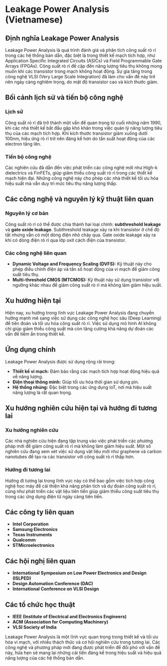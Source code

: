 # Leakage Power Analysis (Vietnamese)

## Định nghĩa Leakage Power Analysis

Leakage Power Analysis là quá trình đánh giá và phân tích công suất rò rỉ trong các hệ thống bán dẫn, đặc biệt là trong thiết kế mạch tích hợp, như Application Specific Integrated Circuits (ASICs) và Field Programmable Gate Arrays (FPGAs). Công suất rò rỉ đề cập đến năng lượng tiêu thụ không mong muốn khi các transistor trong mạch không hoạt động. Sự gia tăng trong công nghệ VLSI (Very Large Scale Integration) đã làm cho vấn đề này trở nên ngày càng nghiêm trọng, do mật độ transistor cao và kích thước giảm.

## Bối cảnh lịch sử và tiến bộ công nghệ

### Lịch sử

Công suất rò rỉ đã trở thành một vấn đề quan trọng từ cuối những năm 1990, khi các nhà thiết kế bắt đầu gặp khó khăn trong việc quản lý năng lượng tiêu thụ của các mạch tích hợp. Khi kích thước transistor giảm xuống dưới 100nm, hiệu ứng rò rỉ trở nên đáng kể hơn do tần suất hoạt động của các electron tăng lên. 

### Tiến bộ công nghệ

Các nghiên cứu đã dẫn đến việc phát triển các công nghệ mới như High-k dielectrics và FinFETs, giúp giảm thiểu công suất rò rỉ trong các thiết kế mạch hiện đại. Những công nghệ này cho phép các nhà thiết kế tối ưu hóa hiệu suất mà vẫn duy trì mức tiêu thụ năng lượng thấp.

## Các công nghệ và nguyên lý kỹ thuật liên quan

### Nguyên lý cơ bản

Công suất rò rỉ có thể được chia thành hai loại chính: **subthreshold leakage** và **gate oxide leakage**. Subthreshold leakage xảy ra khi transistor ở chế độ tắt nhưng vẫn có một dòng điện nhỏ chảy qua. Gate oxide leakage xảy ra khi có dòng điện rò rỉ qua lớp oxit cách điện của transistor.

### Các công nghệ liên quan

- **Dynamic Voltage and Frequency Scaling (DVFS):** Kỹ thuật này cho phép điều chỉnh điện áp và tần số hoạt động của vi mạch để giảm công suất tiêu thụ.
- **Multi-threshold CMOS (MTCMOS):** Kỹ thuật này sử dụng transistor với ngưỡng khác nhau để giảm công suất rò rỉ mà không làm giảm hiệu suất.

## Xu hướng hiện tại

Hiện nay, xu hướng trong lĩnh vực Leakage Power Analysis đang chuyển hướng mạnh mẽ sang việc sử dụng các công nghệ học sâu (Deep Learning) để tiên đoán và tối ưu hóa công suất rò rỉ. Việc sử dụng mô hình AI không chỉ giúp giảm thiểu công suất mà còn tăng cường khả năng dự đoán các vấn đề tiềm ẩn trong thiết kế.

## Ứng dụng chính

Leakage Power Analysis được sử dụng rộng rãi trong:

- **Thiết kế vi mạch:** Đảm bảo rằng các mạch tích hợp hoạt động hiệu quả về năng lượng.
- **Điện thoại thông minh:** Giúp tối ưu hóa thời gian sử dụng pin.
- **Hệ thống nhúng:** Đặc biệt trong các ứng dụng IoT, nơi mà hiệu suất năng lượng là rất quan trọng.

## Xu hướng nghiên cứu hiện tại và hướng đi tương lai

### Xu hướng nghiên cứu

Các nhà nghiên cứu hiện đang tập trung vào việc phát triển các phương pháp mới để giảm công suất rò rỉ mà không làm giảm hiệu suất. Một số nghiên cứu đang xem xét việc sử dụng vật liệu mới như graphene và carbon nanotubes để tạo ra các transistor với công suất rò rỉ thấp hơn.

### Hướng đi tương lai

Hướng đi tương lai trong lĩnh vực này có thể bao gồm việc tích hợp công nghệ học máy để cải thiện khả năng phân tích và dự đoán công suất rò rỉ, cũng như phát triển các vật liệu tiên tiến giúp giảm thiểu công suất tiêu thụ trong các ứng dụng điện tử ngày càng tiên tiến.

## Các công ty liên quan

- **Intel Corporation**
- **Samsung Electronics**
- **Texas Instruments**
- **Qualcomm**
- **STMicroelectronics**

## Các hội nghị liên quan

- **International Symposium on Low Power Electronics and Design (ISLPED)**
- **Design Automation Conference (DAC)**
- **International Conference on VLSI Design**

## Các tổ chức học thuật

- **IEEE (Institute of Electrical and Electronics Engineers)**
- **ACM (Association for Computing Machinery)**
- **VLSI Society of India**

Leakage Power Analysis là một lĩnh vực quan trọng trong thiết kế và tối ưu hóa vi mạch, với nhiều thách thức và cơ hội nghiên cứu trong tương lai. Các công nghệ và phương pháp mới đang được phát triển để đối phó với vấn đề này, hứa hẹn sẽ mang lại những cải tiến đáng kể trong hiệu suất và hiệu quả năng lượng của các hệ thống bán dẫn.